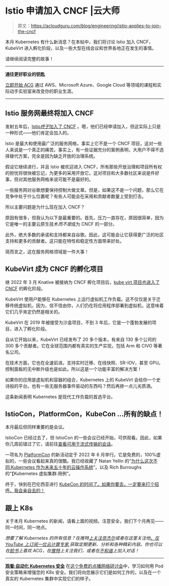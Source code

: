 # Istio 申请加入 CNCF |云大师

> 原文：<https://acloudguru.com/blog/engineering/istio-applies-to-join-the-cncf>

本月 Kubernetes 有什么新消息？在本帖中，我们将讨论 Istio 加入 CNCF，KubeVirt 进入孵化阶段，以及一些大型在线会议和世界各地正在发生的事情。

请继续阅读完整的故事！

* * *

**通往更好职业的钥匙**

[立即开始 ACG](https://acloudguru.com/pricing) 通过 AWS、Microsoft Azure、Google Cloud 等领域的课程和实际动手实验室来改变你的职业生涯。

* * *

## Istio 服务网最终将加入 CNCF

发射五年后，[Istio*终于*加入了 CNCF](https://thenewstack.io/istio-applies-to-join-cncf-why-now/) 。嗯，他们已经申请加入，但这实际上只是一种形式——他们肯定会加入的。

Istio 是最大和使用最广泛的服务网格，事实上它不是一个 CNCF 项目，这对一些人来说是一个真正的痛苦。事实上，有一些证据充分的案例表明，大用户不得不选择替代方案，完全是因为缺乏开放的治理系统。

假设它继续进行，并且 Istio 被欢迎进入 CNCF，所有那些开放治理和项目所有权的担忧将很快被忘记，为更多的采用开放它。这对项目和大多数社区来说是件好事，但对其他服务网格来说可能不是最好的。

一些服务网对谷歌想要保持控制大做文章。但是，如果这不是一个问题，那么它在竞争中处于什么位置呢？有些人可能会在采用和贡献者数量上受到打击。

所以主要问题是为什么现在加入 CNCF？

原因有很多，但我认为以下是最重要的。首先，压力一直存在，原因很简单，因为它是唯一的主要云原生技术*而不是*成为 CNCF 的一部分。

此外，绝大多数的承诺和支持都来自谷歌。因此，这可能会让它获得更广泛的社区支持和更多的贡献者。这只能在特性和稳定性方面带来好处。

简而言之，这在服务网格领域是一件大事！

## KubeVirt 成为 CNCF 的孵化项目

继 2022 年 3 月 Knative 被接纳为 CNCF 孵化项目后，[kube virt 项目也进入了 CNCF](https://www.cncf.io/blog/2022/04/19/kubevirt-becomes-a-cncf-incubating-project/) 的孵化阶段。

KubeVirt 使用户能够在 Kubernetes 上运行虚拟机工作负载。这不仅仅是关于迁移传统虚拟机，因为，信不信由你，人们仍在将应用程序部署到虚拟机，这意味着它们几乎肯定仍然是相关的。

KubeVirt 在 2019 年被接受为沙盒项目，不到 3 年后，它是一个蓬勃发展的项目，进入了孵化阶段。

自从它开始以来，KubeVirt 已经发布了 20 多个版本，有来自 130 多个公司的 300 多个贡献者。它在全球范围内都有真实的生产实现，包括 Arm 和 CIVO 等著名公司。

在技术方面，它也在全速前进。支持实时迁移、在线快照、SR-IOV，甚至 GPU。控制面板的无中断升级也是如此。所以这是一个功能丰富的解决方案！

如果你的应用是虚拟机和容器的组合，Kubernetes 上的 KubeVirt 会给你一个史诗般的平台。也有一些无服务器事件驱动的东西吗？然后再掺一点儿劣质酒。

这条新闻表明 Kubernetes 是现代工作负载的首选平台。

## IstioCon，PlatformCon，KubeCon …所有的缺点！

本月最后但同样重要的是会议。

IstioCon 已经过去了，但 IstioCon 的一些会议已经开始，可供观看。因此，如果你几周前错过了它，请前往[查看可用于流式传输的会话](https://events.istio.io/istiocon-2022/)。

一项名为 [PlatformCon](https://platformcon.com/) 的新活动定于 2022 年 6 月举行。它是免费的，100%虚拟的，一些会议看起来真的很酷。我已经收藏了 Natan Yellin 的“[为什么这次不同:Kubernetes 作为未来五十年的云操作系统](https://platformcon.com/talk/why-its-different-this-time-kubernetes-as-the-cloud-operating-system-of-the-next-fifty-years)”。以及 Rich Burroughs 的“【Kubernetes 虚拟集群:用例”。

终于，快到在巴伦西亚进行 [KubeCon 的时间了。如果你要去，一定要来打个招呼。我会亲自去的！](https://www.kasten.io/kubecon)

## 跟上 K8s

关于本月 Kubernetes 的新闻，请看上面的视频。注意安全，我们下个月再见——同一时间，同一地点。

*想要了解 Kubernetes 的所有信息？在推特[上关注奈杰尔](https://twitter.com/nigelpoulton)或者在这里关注他[。在 YouTube 上订阅一位云计算专家](https://nigelpoulton.com/),获取定期更新、分析和各种精彩内容。你也可以在[脸书](https://www.facebook.com/acloudguru)上喜欢 ACG，在[推特](https://twitter.com/acloudguru)上关注我们，或者在[不和谐](http://discord.gg/acloudguru)上加入对话！*

* * *

**[观看:自动化 Kubernetes 安全](https://go.acloudguru.com/automating-kubernetes-security-webinar)** [](https://get.acloudguru.com/aws-cloud-formation-power-user-webinar) 在[这个免费的点播网络研讨会](https://go.acloudguru.com/automating-kubernetes-security-webinar)中，学习如何用 Pod 安全策略来增强您的 K8s 安全。我们将向您展示它们是如何工作的，以及在一个真实的 Kubernetes 集群中实现它们的样子。
